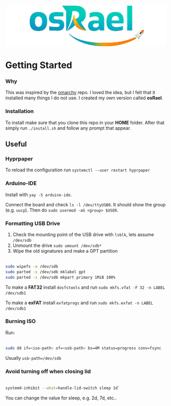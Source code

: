 ![osRael](plymouth/themes/osrael/logo.png)

# Getting Started

### Why

This was inspired by the [omarchy](https://github.com/basecamp/omarchy) repo.
I loved the idea, but I felt that it installed many things I do not use.
I created my own version called **osRael**.

### Installation

To install make sure that you clone this repo in your **HOME** folder.
After that simply run `./install.sh` and follow any prompt that appear.

## Useful

### Hyprpaper

To reload the configuration run `systemctl --user restart hyprpaper`

### Arduino-IDE

Install with `yay -S arduino-ide`.

Connect the board and check `ls -l /dev/ttyUSB0`. It should show the group (e.g. `uucp`). Then do `sudo usermod -aG <group> $USER`.

### Formatting USB Drive

1. Check the mounting point of the USB drive with `lsblk`, lets assume `/dev/sdb`
1. Unmount the drive `sudo umount /dev/sdb*`
1. Wipe the old signatures and make a GPT partition

```bash

sudo wipefs -a /dev/sdb
sudo parted -s /dev/sdb mklabel gpt
sudo parted -s /dev/sdb mkpart primary 1MiB 100%

```

To make a **FAT32** install `dosfstools` and run `sudo mkfs.vfat -F 32 -n LABEL /dev/sdb1`

To make a **exFAT** install `exfatprogs` and run `sudo mkfs.exfat -n LABEL /dev/sdb1`

### Burning ISO

Run:

```bash

sudo dd if=<iso-path> of=<usb-path> bs=4M status=progress conv=fsync

```

Usually `usb-path=/dev/sdb`

### Avoid turning off when closing lid

```bash

systemd-inhibit --what=handle-lid-switch sleep 1d`

```

You can change the value for sleep, e.g. 2d, 7d, etc..
